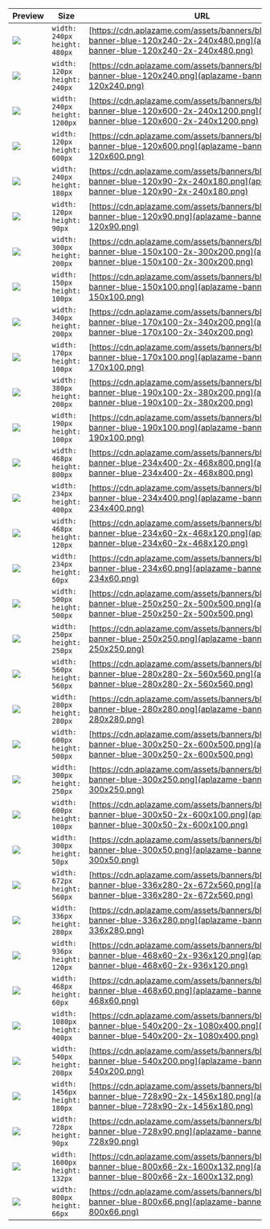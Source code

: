 
Preview | Size | URL
------- | ---- | ---
[![](aplazame-banner-blue-120x240-2x-240x480.png)](aplazame-banner-blue-120x240-2x-240x480.png) | `width: 240px`<br>`height: 480px` | [https://cdn.aplazame.com/assets/banners/blue/aplazame-banner-blue-120x240-2x-240x480.png](aplazame-banner-blue-120x240-2x-240x480.png)
[![](aplazame-banner-blue-120x240.png)](aplazame-banner-blue-120x240.png) | `width: 120px`<br>`height: 240px` | [https://cdn.aplazame.com/assets/banners/blue/aplazame-banner-blue-120x240.png](aplazame-banner-blue-120x240.png)
[![](aplazame-banner-blue-120x600-2x-240x1200.png)](aplazame-banner-blue-120x600-2x-240x1200.png) | `width: 240px`<br>`height: 1200px` | [https://cdn.aplazame.com/assets/banners/blue/aplazame-banner-blue-120x600-2x-240x1200.png](aplazame-banner-blue-120x600-2x-240x1200.png)
[![](aplazame-banner-blue-120x600.png)](aplazame-banner-blue-120x600.png) | `width: 120px`<br>`height: 600px` | [https://cdn.aplazame.com/assets/banners/blue/aplazame-banner-blue-120x600.png](aplazame-banner-blue-120x600.png)
[![](aplazame-banner-blue-120x90-2x-240x180.png)](aplazame-banner-blue-120x90-2x-240x180.png) | `width: 240px`<br>`height: 180px` | [https://cdn.aplazame.com/assets/banners/blue/aplazame-banner-blue-120x90-2x-240x180.png](aplazame-banner-blue-120x90-2x-240x180.png)
[![](aplazame-banner-blue-120x90.png)](aplazame-banner-blue-120x90.png) | `width: 120px`<br>`height: 90px` | [https://cdn.aplazame.com/assets/banners/blue/aplazame-banner-blue-120x90.png](aplazame-banner-blue-120x90.png)
[![](aplazame-banner-blue-150x100-2x-300x200.png)](aplazame-banner-blue-150x100-2x-300x200.png) | `width: 300px`<br>`height: 200px` | [https://cdn.aplazame.com/assets/banners/blue/aplazame-banner-blue-150x100-2x-300x200.png](aplazame-banner-blue-150x100-2x-300x200.png)
[![](aplazame-banner-blue-150x100.png)](aplazame-banner-blue-150x100.png) | `width: 150px`<br>`height: 100px` | [https://cdn.aplazame.com/assets/banners/blue/aplazame-banner-blue-150x100.png](aplazame-banner-blue-150x100.png)
[![](aplazame-banner-blue-170x100-2x-340x200.png)](aplazame-banner-blue-170x100-2x-340x200.png) | `width: 340px`<br>`height: 200px` | [https://cdn.aplazame.com/assets/banners/blue/aplazame-banner-blue-170x100-2x-340x200.png](aplazame-banner-blue-170x100-2x-340x200.png)
[![](aplazame-banner-blue-170x100.png)](aplazame-banner-blue-170x100.png) | `width: 170px`<br>`height: 100px` | [https://cdn.aplazame.com/assets/banners/blue/aplazame-banner-blue-170x100.png](aplazame-banner-blue-170x100.png)
[![](aplazame-banner-blue-190x100-2x-380x200.png)](aplazame-banner-blue-190x100-2x-380x200.png) | `width: 380px`<br>`height: 200px` | [https://cdn.aplazame.com/assets/banners/blue/aplazame-banner-blue-190x100-2x-380x200.png](aplazame-banner-blue-190x100-2x-380x200.png)
[![](aplazame-banner-blue-190x100.png)](aplazame-banner-blue-190x100.png) | `width: 190px`<br>`height: 100px` | [https://cdn.aplazame.com/assets/banners/blue/aplazame-banner-blue-190x100.png](aplazame-banner-blue-190x100.png)
[![](aplazame-banner-blue-234x400-2x-468x800.png)](aplazame-banner-blue-234x400-2x-468x800.png) | `width: 468px`<br>`height: 800px` | [https://cdn.aplazame.com/assets/banners/blue/aplazame-banner-blue-234x400-2x-468x800.png](aplazame-banner-blue-234x400-2x-468x800.png)
[![](aplazame-banner-blue-234x400.png)](aplazame-banner-blue-234x400.png) | `width: 234px`<br>`height: 400px` | [https://cdn.aplazame.com/assets/banners/blue/aplazame-banner-blue-234x400.png](aplazame-banner-blue-234x400.png)
[![](aplazame-banner-blue-234x60-2x-468x120.png)](aplazame-banner-blue-234x60-2x-468x120.png) | `width: 468px`<br>`height: 120px` | [https://cdn.aplazame.com/assets/banners/blue/aplazame-banner-blue-234x60-2x-468x120.png](aplazame-banner-blue-234x60-2x-468x120.png)
[![](aplazame-banner-blue-234x60.png)](aplazame-banner-blue-234x60.png) | `width: 234px`<br>`height: 60px` | [https://cdn.aplazame.com/assets/banners/blue/aplazame-banner-blue-234x60.png](aplazame-banner-blue-234x60.png)
[![](aplazame-banner-blue-250x250-2x-500x500.png)](aplazame-banner-blue-250x250-2x-500x500.png) | `width: 500px`<br>`height: 500px` | [https://cdn.aplazame.com/assets/banners/blue/aplazame-banner-blue-250x250-2x-500x500.png](aplazame-banner-blue-250x250-2x-500x500.png)
[![](aplazame-banner-blue-250x250.png)](aplazame-banner-blue-250x250.png) | `width: 250px`<br>`height: 250px` | [https://cdn.aplazame.com/assets/banners/blue/aplazame-banner-blue-250x250.png](aplazame-banner-blue-250x250.png)
[![](aplazame-banner-blue-280x280-2x-560x560.png)](aplazame-banner-blue-280x280-2x-560x560.png) | `width: 560px`<br>`height: 560px` | [https://cdn.aplazame.com/assets/banners/blue/aplazame-banner-blue-280x280-2x-560x560.png](aplazame-banner-blue-280x280-2x-560x560.png)
[![](aplazame-banner-blue-280x280.png)](aplazame-banner-blue-280x280.png) | `width: 280px`<br>`height: 280px` | [https://cdn.aplazame.com/assets/banners/blue/aplazame-banner-blue-280x280.png](aplazame-banner-blue-280x280.png)
[![](aplazame-banner-blue-300x250-2x-600x500.png)](aplazame-banner-blue-300x250-2x-600x500.png) | `width: 600px`<br>`height: 500px` | [https://cdn.aplazame.com/assets/banners/blue/aplazame-banner-blue-300x250-2x-600x500.png](aplazame-banner-blue-300x250-2x-600x500.png)
[![](aplazame-banner-blue-300x250.png)](aplazame-banner-blue-300x250.png) | `width: 300px`<br>`height: 250px` | [https://cdn.aplazame.com/assets/banners/blue/aplazame-banner-blue-300x250.png](aplazame-banner-blue-300x250.png)
[![](aplazame-banner-blue-300x50-2x-600x100.png)](aplazame-banner-blue-300x50-2x-600x100.png) | `width: 600px`<br>`height: 100px` | [https://cdn.aplazame.com/assets/banners/blue/aplazame-banner-blue-300x50-2x-600x100.png](aplazame-banner-blue-300x50-2x-600x100.png)
[![](aplazame-banner-blue-300x50.png)](aplazame-banner-blue-300x50.png) | `width: 300px`<br>`height: 50px` | [https://cdn.aplazame.com/assets/banners/blue/aplazame-banner-blue-300x50.png](aplazame-banner-blue-300x50.png)
[![](aplazame-banner-blue-336x280-2x-672x560.png)](aplazame-banner-blue-336x280-2x-672x560.png) | `width: 672px`<br>`height: 560px` | [https://cdn.aplazame.com/assets/banners/blue/aplazame-banner-blue-336x280-2x-672x560.png](aplazame-banner-blue-336x280-2x-672x560.png)
[![](aplazame-banner-blue-336x280.png)](aplazame-banner-blue-336x280.png) | `width: 336px`<br>`height: 280px` | [https://cdn.aplazame.com/assets/banners/blue/aplazame-banner-blue-336x280.png](aplazame-banner-blue-336x280.png)
[![](aplazame-banner-blue-468x60-2x-936x120.png)](aplazame-banner-blue-468x60-2x-936x120.png) | `width: 936px`<br>`height: 120px` | [https://cdn.aplazame.com/assets/banners/blue/aplazame-banner-blue-468x60-2x-936x120.png](aplazame-banner-blue-468x60-2x-936x120.png)
[![](aplazame-banner-blue-468x60.png)](aplazame-banner-blue-468x60.png) | `width: 468px`<br>`height: 60px` | [https://cdn.aplazame.com/assets/banners/blue/aplazame-banner-blue-468x60.png](aplazame-banner-blue-468x60.png)
[![](aplazame-banner-blue-540x200-2x-1080x400.png)](aplazame-banner-blue-540x200-2x-1080x400.png) | `width: 1080px`<br>`height: 400px` | [https://cdn.aplazame.com/assets/banners/blue/aplazame-banner-blue-540x200-2x-1080x400.png](aplazame-banner-blue-540x200-2x-1080x400.png)
[![](aplazame-banner-blue-540x200.png)](aplazame-banner-blue-540x200.png) | `width: 540px`<br>`height: 200px` | [https://cdn.aplazame.com/assets/banners/blue/aplazame-banner-blue-540x200.png](aplazame-banner-blue-540x200.png)
[![](aplazame-banner-blue-728x90-2x-1456x180.png)](aplazame-banner-blue-728x90-2x-1456x180.png) | `width: 1456px`<br>`height: 180px` | [https://cdn.aplazame.com/assets/banners/blue/aplazame-banner-blue-728x90-2x-1456x180.png](aplazame-banner-blue-728x90-2x-1456x180.png)
[![](aplazame-banner-blue-728x90.png)](aplazame-banner-blue-728x90.png) | `width: 728px`<br>`height: 90px` | [https://cdn.aplazame.com/assets/banners/blue/aplazame-banner-blue-728x90.png](aplazame-banner-blue-728x90.png)
[![](aplazame-banner-blue-800x66-2x-1600x132.png)](aplazame-banner-blue-800x66-2x-1600x132.png) | `width: 1600px`<br>`height: 132px` | [https://cdn.aplazame.com/assets/banners/blue/aplazame-banner-blue-800x66-2x-1600x132.png](aplazame-banner-blue-800x66-2x-1600x132.png)
[![](aplazame-banner-blue-800x66.png)](aplazame-banner-blue-800x66.png) | `width: 800px`<br>`height: 66px` | [https://cdn.aplazame.com/assets/banners/blue/aplazame-banner-blue-800x66.png](aplazame-banner-blue-800x66.png)
